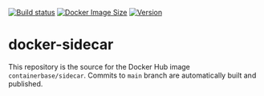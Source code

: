 [![Build status](https://github.com/containerbase/sidecar/workflows/build/badge.svg)](https://github.com/containerbase/sidecar/actions?query=workflow%3Abuild)
[![Docker Image Size](https://badgen.net/docker/size/containerbase/sidecar/latest)](https://hub.docker.com/r/containerbase/sidecar)
[![Version](https://badgen.net/docker/metadata/version/containerbase/sidecar/latest)](https://hub.docker.com/r/containerbase/sidecar)

# docker-sidecar

This repository is the source for the Docker Hub image `containerbase/sidecar`. Commits to `main` branch are automatically built and published.
